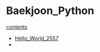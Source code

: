 # Baekjoon_Python
[contents](../README.md)
- [Hello_World_2557](Hello_World_2557/Hello_World_2557.md)
-  